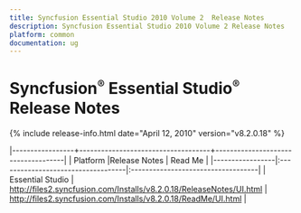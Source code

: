 ```yaml
---
title: Syncfusion Essential Studio 2010 Volume 2  Release Notes  
description: Syncfusion Essential Studio 2010 Volume 2 Release Notes  
platform: common
documentation: ug
---
```


# Syncfusion<sup style="font-size:70%">&reg;</sup> Essential Studio<sup style="font-size:70%">&reg;</sup> Release Notes  

{% include release-info.html date="April 12, 2010"  version="v8.2.0.18" %} 


|-----------------+------------------------------------+------------------------------------|
|   Platform      |Release Notes                       | Read Me                            |
|-----------------|:-----------------------------------|:-----------------------------------|
| Essential Studio  | <http://files2.syncfusion.com/Installs/v8.2.0.18/ReleaseNotes/UI.html> | <http://files2.syncfusion.com/Installs/v8.2.0.18/ReadMe/UI.html> |
